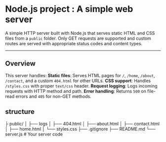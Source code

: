 # Node.js project : A simple web server

A simple HTTP server built with Node.js that serves static HTML and CSS files from a `public` folder. Only GET requests are supported and custom routes are served with appropriate status codes and content types.

---

## Overview

This server handles:
**Static files**: Serves HTML pages for `/`, `/home`, `/about`, `/contact`, and a custom `404.html` for other URLs.
**CSS support**: Handles `/styles.css` with proper `text/css` header.
**Request logging**: Logs incoming requests with HTTP method and path.
**Error handling**: Returns `500` on file-read errors and `405` for non-GET methods.

## structure

├ public/
│ ├── logs
│ ├── 404.html
│ ├── about.html
│ ├── contact.html
│ ├── home.html
│ └── styles.css
├── .gitignore
├── README.md
└── server.js # Your server code
